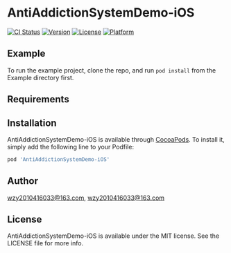 # AntiAddictionSystemDemo-iOS

[![CI Status](https://img.shields.io/travis/wzy2010416033@163.com/AntiAddictionSystemDemo-iOS.svg?style=flat)](https://travis-ci.org/wzy2010416033@163.com/AntiAddictionSystemDemo-iOS)
[![Version](https://img.shields.io/cocoapods/v/AntiAddictionSystemDemo-iOS.svg?style=flat)](https://cocoapods.org/pods/AntiAddictionSystemDemo-iOS)
[![License](https://img.shields.io/cocoapods/l/AntiAddictionSystemDemo-iOS.svg?style=flat)](https://cocoapods.org/pods/AntiAddictionSystemDemo-iOS)
[![Platform](https://img.shields.io/cocoapods/p/AntiAddictionSystemDemo-iOS.svg?style=flat)](https://cocoapods.org/pods/AntiAddictionSystemDemo-iOS)

## Example

To run the example project, clone the repo, and run `pod install` from the Example directory first.

## Requirements

## Installation

AntiAddictionSystemDemo-iOS is available through [CocoaPods](https://cocoapods.org). To install
it, simply add the following line to your Podfile:

```ruby
pod 'AntiAddictionSystemDemo-iOS'
```

## Author

wzy2010416033@163.com, wzy2010416033@163.com

## License

AntiAddictionSystemDemo-iOS is available under the MIT license. See the LICENSE file for more info.
